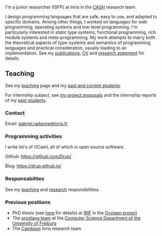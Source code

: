 I'm a junior researcher (ISFP) at Inria in the [CASH](http://www.ens-lyon.fr/LIP/CASH/) research
team.

I design programming languages 
that are safe, easy to use, and adapted to specific domains. 
Among other things, I worked
on languages for web programming, operating systems and low-level programming.
I'm particularly interested in static type systems, functional programming,
rich module systems and meta-programming.
My work attempts to marry both the
theoretical aspects of type-systems and semantics of programming languages and
practical consideration, usually leading to an implementation.
See my [publications](publications.html), [CV][] and [research statement][] for details.


[IRIF]: https://www.irif.fr/
[Jérôme Vouillon]: https://www.irif.fr/~vouillon/
[Roberto Di Cosmo]: http://dicosmo.org/

[CV]: cv.pdf
[research statement]: research_statement.pdf

[ocsigen]: http://ocsigen.org/

## Teaching 

See my [teaching](teaching.html) page and my [past and current students](past_students.html).

For internship subject, see [my project proposals](student_projects.html)
and the internship reports of my [past students](past_students.html).


### Contact

Email: <gabriel.radanne@inria.fr>

### Programming activities

I write lot's of OCaml, all of which is open source software.

Github: <https://github.com/Drup/>

Blog: <https://drup.github.io/>

### Responsabilties 

See my [teaching](teaching.html) and [research](responsabilities.html) responsibilities.

### Previous positions

- PhD thesis (see [here](phdthesis.html) for details) at [IRIF][] in the [Ocsigen project][ocsigen]
- The [proglang team](http://proglang.informatik.uni-freiburg.de/) 
at the [Computer Science Department of the University of Freiburg](http://www.informatik.uni-freiburg.de/)
- The [Cambium](http://cambium.inria.fr/) Inria research team
